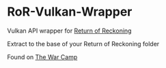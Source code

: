 # RoR-Vulkan-Wrapper
Vulkan API wrapper for [Return of Reckoning](https://www.returnofreckoning.com)

Extract to the base of your Return of Reckoning folder

Found on [The War Camp](https://thewarcamp.com/guides/optimize-warhammer-online/)
